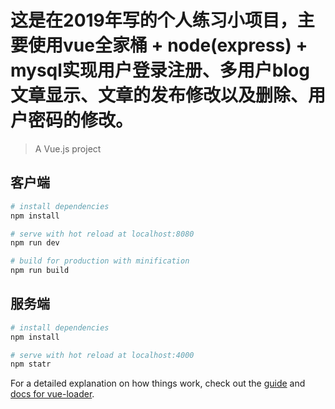 # 这是在2019年写的个人练习小项目，主要使用vue全家桶 + node(express) + mysql实现用户登录注册、多用户blog文章显示、文章的发布修改以及删除、用户密码的修改。

> A Vue.js project

## 客户端

``` bash
# install dependencies
npm install

# serve with hot reload at localhost:8080
npm run dev

# build for production with minification
npm run build

```

## 服务端

``` bash
# install dependencies
npm install

# serve with hot reload at localhost:4000
npm statr


```

For a detailed explanation on how things work, check out the [guide](http://vuejs-templates.github.io/webpack/) and [docs for vue-loader](http://vuejs.github.io/vue-loader).
